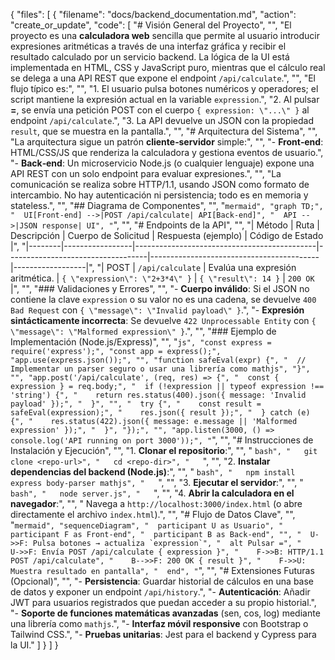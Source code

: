 {
  "files": [
    {
      "filename": "docs/backend_documentation.md",
      "action": "create_or_update",
      "code": [
        "# Visión General del Proyecto",
        "",
        "El proyecto es una **calculadora web** sencilla que permite al usuario introducir expresiones aritméticas a través de una interfaz gráfica y recibir el resultado calculado por un servicio backend. La lógica de la UI está implementada en HTML, CSS y JavaScript puro, mientras que el cálculo real se delega a una API REST que expone el endpoint `/api/calculate`.",
        "",
        "El flujo típico es:",
        "",
        "1. El usuario pulsa botones numéricos y operadores; el script mantiene la expresión actual en la variable `expression`.",
        "2. Al pulsar **=**, se envía una petición POST con el cuerpo `{ expression: \"...\" }` al endpoint `/api/calculate`.",
        "3. La API devuelve un JSON con la propiedad `result`, que se muestra en la pantalla.",
        "",
        "# Arquitectura del Sistema",
        "",
        "La arquitectura sigue un patrón **cliente‑servidor** simple:",
        "",
        "- **Front‑end**: HTML/CSS/JS que renderiza la calculadora y gestiona eventos de usuario.",
        "- **Back‑end**: Un microservicio Node.js (o cualquier lenguaje) expone una API REST con un solo endpoint para evaluar expresiones.",
        "",
        "La comunicación se realiza sobre HTTP/1.1, usando JSON como formato de intercambio. No hay autenticación ni persistencia; todo es en memoria y stateless.",
        "",
        "## Diagrama de Componentes",
        "",
        "```mermaid",
        "graph TD;",
        "  UI[Front‑end] -->|POST /api/calculate| API[Back‑end]",
        "  API -->|JSON response| UI",
        "```",
        "",
        "# Endpoints de la API",
        "",
        "| Método | Ruta            | Descripción                                 | Cuerpo de Solicitud               | Respuesta (ejemplo)                     | Código de Estado |",
        "|--------|-----------------|---------------------------------------------|-----------------------------------|------------------------------------------|------------------|",
        "| POST   | `/api/calculate` | Evalúa una expresión aritmética.           | `{ \"expression\": \"2+3*4\" }`    | `{ \"result\": 14 }`                     | `200 OK`         |",
        "",
        "### Validaciones y Errores",
        "",
        "- **Cuerpo inválido**: Si el JSON no contiene la clave `expression` o su valor no es una cadena, se devuelve `400 Bad Request` con `{ \"message\": \"Invalid payload\" }`.",
        "- **Expresión sintácticamente incorrecta**: Se devuelve `422 Unprocessable Entity` con `{ \"message\": \"Malformed expression\" }`.",
        "",
        "### Ejemplo de Implementación (Node.js/Express)",
        "",
        "```js",
        "const express = require('express');",
        "const app = express();",
        "app.use(express.json());",
        "",
        "function safeEval(expr) {",
        "  // Implementar un parser seguro o usar una librería como mathjs",
        "}",
        "",
        "app.post('/api/calculate', (req, res) => {",
        "  const { expression } = req.body;",
        "  if (!expression || typeof expression !== 'string') {",
        "    return res.status(400).json({ message: 'Invalid payload' });",
        "  }",
        "",
        "  try {",
        "    const result = safeEval(expression);",
        "    res.json({ result });",
        "  } catch (e) {",
        "    res.status(422).json({ message: e.message || 'Malformed expression' });",
        "  }",
        "});",
        "",
        "app.listen(3000, () => console.log('API running on port 3000'));",
        "```",
        "",
        "# Instrucciones de Instalación y Ejecución",
        "",
        "1. **Clonar el repositorio**:",
        "",
        "   ```bash",
        "   git clone <repo-url>",
        "   cd <repo-dir>",
        "   ```",
        "",
        "2. **Instalar dependencias del backend (Node.js)**:",
        "",
        "   ```bash",
        "   npm install express body-parser mathjs",
        "   ```",
        "",
        "3. **Ejecutar el servidor**:",
        "",
        "   ```bash",
        "   node server.js",
        "   ```",
        "",
        "4. **Abrir la calculadora en el navegador**:",
        "",
        "   Navega a `http://localhost:3000/index.html` (o abre directamente el archivo `index.html`).",
        "",
        "# Flujo de Datos Clave",
        "",
        "```mermaid",
        "sequenceDiagram",
        "  participant U as Usuario",
        "  participant F as Front‑end",
        "  participant B as Back‑end",
        "",
        "  U->>F: Pulsa botones → actualiza `expression`",
        "  alt Pulsar =",
        "    U->>F: Envía POST /api/calculate { expression }",
        "    F->>B: HTTP/1.1 POST /api/calculate",
        "    B-->>F: 200 OK { result }",
        "    F->>U: Muestra resultado en pantalla",
        "  end",
        "```",
        "",
        "# Extensiones Futuras (Opcional)",
        "",
        "- **Persistencia**: Guardar historial de cálculos en una base de datos y exponer un endpoint `/api/history`.",
        "- **Autenticación**: Añadir JWT para usuarios registrados que puedan acceder a su propio historial.",
        "- **Soporte de funciones matemáticas avanzadas** (sen, cos, log) mediante una librería como `mathjs`.",
        "- **Interfaz móvil responsive** con Bootstrap o Tailwind CSS.",
        "- **Pruebas unitarias**: Jest para el backend y Cypress para la UI."
      ]
    }
  ]
}